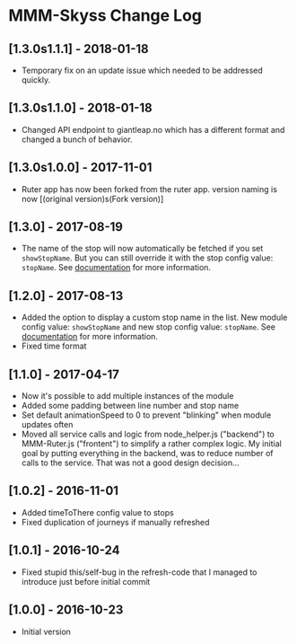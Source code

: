 # MMM-Skyss Change Log

## [1.3.0s1.1.1] - 2018-01-18
- Temporary fix on an update issue which needed to be addressed quickly.

## [1.3.0s1.1.0] - 2018-01-18
- Changed API endpoint to giantleap.no which has a different format and changed a bunch of behavior.

## [1.3.0s1.0.0] - 2017-11-01
- Ruter app has now been forked from the ruter app. version naming is now [(original version)s(Fork version)]

## [1.3.0] - 2017-08-19
- The name of the stop will now automatically be fetched if you set `showStopName`. But you can still override it with the stop config value: `stopName`. See [documentation](README.md "MMM-Ruter Documentation") for more information.

## [1.2.0] - 2017-08-13
- Added the option to display a custom stop name in the list. New module config value: `showStopName` and new stop config value: `stopName`. See [documentation](README.md "MMM-Ruter Documentation") for more information.
- Fixed time format

## [1.1.0] - 2017-04-17

- Now it's possible to add multiple instances of the module
- Added some padding between line number and stop name
- Set default animationSpeed to 0 to prevent "blinking" when module updates often
- Moved all service calls and logic from node_helper.js ("backend") to MMM-Ruter.js ("frontent") to simplify a rather complex logic. My initial goal by putting everything in the backend, was to reduce number of calls to the service. That was not a good design decision...


## [1.0.2] - 2016-11-01

- Added timeToThere config value to stops
- Fixed duplication of journeys if manually refreshed

## [1.0.1] - 2016-10-24

- Fixed stupid this/self-bug in the refresh-code that I managed to introduce just before initial commit

## [1.0.0] - 2016-10-23

- Initial version
